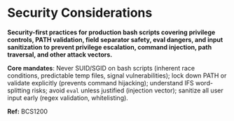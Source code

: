 # Security Considerations

**Security-first practices for production bash scripts covering privilege controls, PATH validation, field separator safety, eval dangers, and input sanitization to prevent privilege escalation, command injection, path traversal, and other attack vectors.**

**Core mandates**: Never SUID/SGID on bash scripts (inherent race conditions, predictable temp files, signal vulnerabilities); lock down PATH or validate explicitly (prevents command hijacking); understand IFS word-splitting risks; avoid `eval` unless justified (injection vector); sanitize all user input early (regex validation, whitelisting).

**Ref:** BCS1200
